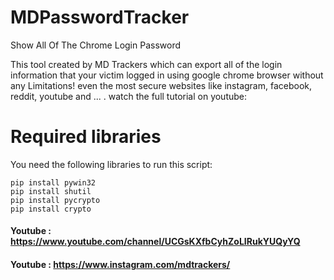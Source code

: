 # MDPasswordTracker
Show All Of The Chrome Login Password

This tool created by MD Trackers which can export all of the login information 
that your victim logged in using google chrome browser without any Limitations!
even the most secure websites like instagram, facebook, reddit, youtube and ... .
watch the full tutorial on youtube:

# Required libraries

You need the following libraries to run this script:

``` batch
pip install pywin32
pip install shutil
pip install pycrypto
pip install crypto
 ```
<h4> Youtube : <a href="https://www.youtube.com/channel/UCGsKXfbCyhZoLIRukYUQyYQ?sub_confirmation=1">https://www.youtube.com/channel/UCGsKXfbCyhZoLIRukYUQyYQ</a> </h4>
<h4> Youtube : <a href="https://www.instagram.com/mdtrackers/">https://www.instagram.com/mdtrackers/</a> </h4>
